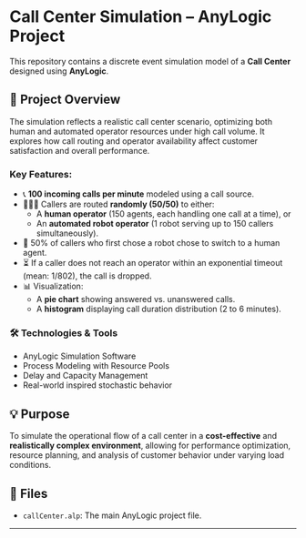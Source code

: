 # Call Center Simulation – AnyLogic Project

This repository contains a discrete event simulation model of a **Call Center** designed using **AnyLogic**.

## 📌 Project Overview

The simulation reflects a realistic call center scenario, optimizing both human and automated operator resources under high call volume. It explores how call routing and operator availability affect customer satisfaction and overall performance.

### Key Features:
- 📞 **100 incoming calls per minute** modeled using a call source.
- 👩‍💼👾 Callers are routed **randomly (50/50)** to either:
  - A **human operator** (150 agents, each handling one call at a time), or  
  - An **automated robot operator** (1 robot serving up to 150 callers simultaneously).
- 🔁 50% of callers who first chose a robot chose to switch to a human agent.
- ⏳ If a caller does not reach an operator within an exponential timeout (mean: 1/802), the call is dropped.
- 📊 Visualization:
  - A **pie chart** showing answered vs. unanswered calls.
  - A **histogram** displaying call duration distribution (2 to 6 minutes).
  
### 🛠 Technologies & Tools
- AnyLogic Simulation Software
- Process Modeling with Resource Pools
- Delay and Capacity Management
- Real-world inspired stochastic behavior

## 💡 Purpose
To simulate the operational flow of a call center in a **cost-effective** and **realistically complex environment**, allowing for performance optimization, resource planning, and analysis of customer behavior under varying load conditions.

## 📁 Files
- `callCenter.alp`: The main AnyLogic project file.

---


